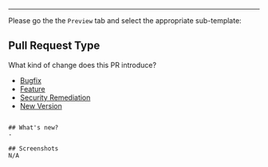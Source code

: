 ---
Please go the the `Preview` tab and select the appropriate sub-template:
## Pull Request Type
What kind of change does this PR introduce?

* [Bugfix](?expand=1&template=bug_template.md)
* [Feature](?expand=1&template=feature_template.md)
* [Security Remediation](?expand=1&template=security_template.md)
* [New Version](?expand=1&template=version_template.md)

```

## What's new?
-

## Screenshots
N/A
